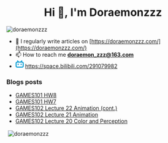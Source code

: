 <!--

### Hi there 👋

**Doraemonzzz/Doraemonzzz** is a ✨ _special_ ✨ repository because its `README.md` (this file) appears on your GitHub profile.

Here are some ideas to get you started:

- 🔭 I’m currently working on ...
- 🌱 I’m currently learning ...
- 👯 I’m looking to collaborate on ...
- 🤔 I’m looking for help with ...
- 💬 Ask me about ...
- 📫 How to reach me: ...
- 😄 Pronouns: ...
- ⚡ Fun fact: ...
-->



<h1 align="center">Hi 👋, I'm Doraemonzzz</h1>
<p align="left"> <img src="https://komarev.com/ghpvc/?username=doraemonzzz&label=Profile%20views&color=0e75b6&style=flat" alt="doraemonzzz" /> </p>

- 📝 I regularly write articles on [https://doraemonzzz.com/](https://doraemonzzz.com/)
- 📫 How to reach me **doraemon_zzz@163.com**
- ![](./bilibili.png) https://space.bilibili.com/291079982

### Blogs posts
<!-- BLOG-POST-LIST:START -->
- [GAMES101 HW8](http://www.doraemonzzz.com/2022/12/08/2022-12-8-GAMES101-HW8/)
- [GAMES101 HW7](http://www.doraemonzzz.com/2022/12/08/2022-12-8-GAMES101-HW7/)
- [GAMES102 Lecture 22 Animation &lpar;cont.&rpar;](http://www.doraemonzzz.com/2022/12/01/2022-12-1-GAMES102-Lecture-22-Animation-(cont.)/)
- [GAMES102 Lecture 21 Animation](http://www.doraemonzzz.com/2022/11/30/2022-11-30-GAMES102-Lecture-21-Animation/)
- [GAMES102 Lecture 20 Color and Perception](http://www.doraemonzzz.com/2022/11/24/2022-11-24-GAMES102-Lecture-20-Color-and-Perception/)
<!-- BLOG-POST-LIST:END -->

<p>&nbsp;<img align="center" src="https://github-readme-stats.vercel.app/api?username=doraemonzzz&show_icons=true&locale=en" alt="doraemonzzz" /></p>
